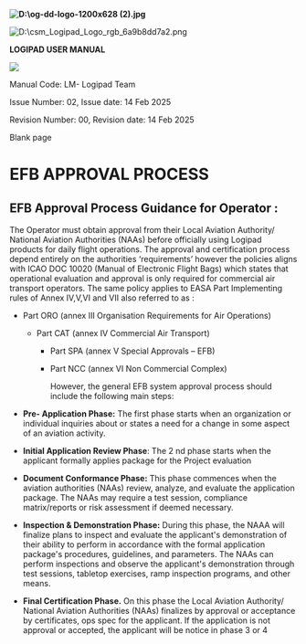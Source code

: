 **![D:\\og-dd-logo-1200x628 (2).jpg](media/0606ca5628079ef13936db4fee95401c.jpeg)**

![D:\\csm_Logipad_Logo_rgb_6a9b8dd7a2.png](media/feb27d0a82e329ed73c7120de86f2efb.png)

**LOGIPAD USER MANUAL**

**![](media/ab36b643f45515574436c82d5c523443.png)**

Manual Code: LM- Logipad Team

Issue Number: 02, Issue date: 14 Feb 2025

Revision Number: 00, Revision date: 14 Feb 2025

Blank page

# EFB APPROVAL PROCESS

## EFB Approval Process Guidance for Operator :

The Operator must obtain approval from their Local Aviation Authority/ National Aviation Authorities (NAAs) before officially using Logipad products for daily flight operations. The approval and certification process depend entirely on the authorities ‘requirements’ however the policies aligns with ICAO DOC 10020 (Manual of Electronic Flight Bags) which states that operational evaluation and approval is only required for commercial air transport operators. The same policy applies to EASA Part Implementing rules of Annex IV,V,VI and VII also referred to as :

-   Part ORO (annex III Organisation Requirements for Air Operations)
    -   Part CAT (annex IV Commercial Air Transport)
        -   Part SPA (annex V Special Approvals – EFB)
        -   Part NCC (annex VI Non Commercial Complex)

            However, the general EFB system approval process should include the following main steps:

-   **Pre- Application Phase:** The first phase starts when an organization or individual inquiries about or states a need for a change in some aspect of an aviation activity.
-   **Initial Application Review Phase**: The 2 nd phase starts when the applicant formally applies package for the Project evaluation
-   **Document Conformance Phase:** This phase commences when the aviation authorities (NAAs) review, analyze, and evaluate the application package. The NAAs may require a test session, compliance matrix/reports or risk assessment if deemed necessary.
-   **Inspection & Demonstration Phase:** During this phase, the NAAA will finalize plans to inspect and evaluate the applicant's demonstration of their ability to perform in accordance with the formal application package's procedures, guidelines, and parameters. The NAAs can perform inspections and observe the applicant's demonstration through test sessions, tabletop exercises, ramp inspection programs, and other means.
-   **Final Certification Phase.** On this phase the Local Aviation Authority/ National Aviation Authorities (NAAs) finalizes by approval or acceptance by certificates, ops spec for the applicant. If the application is not approval or accepted, the applicant will be notice in phase 3 or 4
